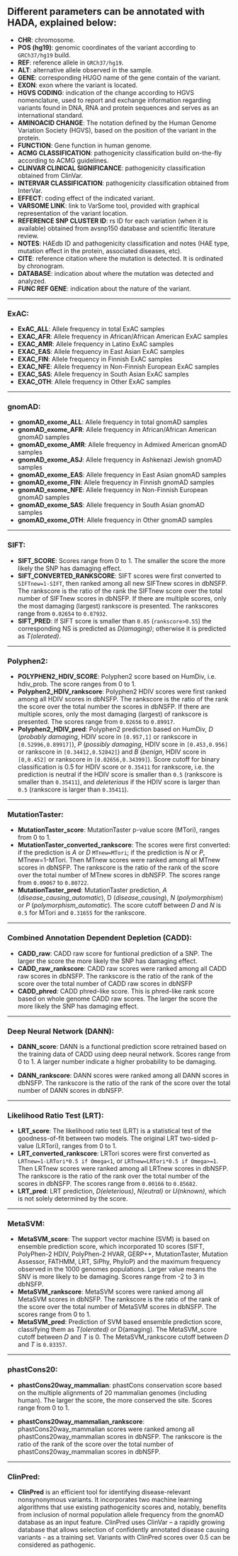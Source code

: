 ## Different parameters can be annotated with HADA, explained below:

* **CHR**: chromosome.
* **POS (hg19)**: genomic coordinates of the variant according to `GRCh37/hg19` build.
* **REF**: reference allele in `GRCh37/hg19`.
* **ALT**: alternative allele observed in the sample.
* **GENE**: corresponding HUGO name of the gene contain of the variant.
* **EXON**: exon where the variant is located.
* **HGVS CODING**: indication of the change according to HGVS nomenclature, used to report and exchange information regarding variants found in DNA, RNA and protein sequences and serves as an international standard.
* **AMINOACID CHANGE**: The notation defined by the Human Genome Variation Society (HGVS), based on the position of the variant in the protein.
* **FUNCTION**: Gene function in human genome.
* **ACMG CLASSIFICATION**: pathogenicity classification build on-the-fly according to ACMG guidelines.
* **CLINVAR CLINICAL SIGNIFICANCE**: pathogenicity classification obtained from ClinVar.
* **INTERVAR CLASSIFICATION**: pathogenicity classification obtained from InterVar.
* **EFFECT**: coding effect of the indicated variant.
* **VARSOME LINK**: link to VarSome tool, provided with graphical representation of the variant location.
* **REFERENCE SNP CLUSTER ID**: rs ID for each variation (when it is available) obtained from avsnp150 database and scientific literature review.
* **NOTES**: HAEdb ID and pathogenicity classification and notes (HAE type, mutation effect in the protein, associated diseases, etc).
* **CITE**: reference citation where the mutation is detected. It is ordinated by chronogram.
* **DATABASE**: indication about where the mutation was detected and analyzed.
* **FUNC REF GENE**: indication about the nature of the variant.

---

### ExAC:
* **ExAC_ALL**: Allele frequency in total ExAC samples
* **EXAC_AFR**: Allele frequency in African/African American ExAC samples
* **EXAC_AMR**: Allele frequency in Latino ExAC samples
* **EXAC_EAS**: Allele frequency in East Asian ExAC samples
* **EXAC_FIN**: Allele frequency in Finnish ExAC samples
* **EXAC_NFE**: Allele frequency in Non-Finnish European ExAC samples
* **EXAC_SAS**: Allele frequency in South Asian ExAC samples
* **EXAC_OTH**: Allele frequency in Other ExAC samples

---

### gnomAD:
* **gnomAD_exome_ALL**: Allele frequency in total gnomAD samples
* **gnomAD_exome_AFR**: Allele frequency in African/African American gnomAD samples
* **gnomAD_exome_AMR**: Allele frequency in Admixed American gnomAD samples
* **gnomAD_exome_ASJ**: Allele frequency in Ashkenazi Jewish gnomAD samples
* **gnomAD_exome_EAS**: Allele frequency in East Asian gnomAD samples
* **gnomAD_exome_FIN**: Allele frequency in Finnish gnomAD samples
* **gnomAD_exome_NFE**: Allele frequency in Non-Finnish European gnomAD samples
* **gnomAD_exome_SAS**: Allele frequency in South Asian gnomAD samples
* **gnomAD_exome_OTH**: Allele frequency in Other gnomAD samples

---

### SIFT:
* **SIFT_SCORE**: Scores range from 0 to 1. The smaller the score the more likely the SNP has damaging effect.
* **SIFT_CONVERTED_RANKSCORE**: SIFT scores were first converted to `SIFTnew=1-SIFT`, then ranked among all new SIFTnew scores in dbNSFP. The rankscore is the ratio of the rank the SIFTnew score over the total number of SIFTnew scores in dbNSFP. If there are multiple scores, only the most damaging (largest) rankscore is presented. The rankscores range from `0.02654` to `0.87932`.
* **SIFT_PRED**: If SIFT score is smaller than `0.05` (`rankscore>0.55`) the corresponding NS is predicted as *D(amaging)*; otherwise it is predicted as *T(olerated)*.

---

### Polyphen2:
* **POLYPHEN2_HDIV_SCORE**: Polyphen2 score based on HumDiv, i.e. hdiv_prob. The score ranges from 0 to 1. 
* **Polyphen2_HDIV_rankscore**: Polyphen2 HDIV scores were first ranked among all HDIV scores in dbNSFP. The rankscore is the ratio of the rank the score over the total number the scores in dbNSFP. If there are multiple scores, only the most damaging (largest) of rankscore is presented. The scores range from `0.02656` to `0.89917`.
* **Polyphen2_HDIV_pred**: Polyphen2 prediction based on HumDiv, *D* (*probably damaging*, HDIV score in `[0.957,1]` or rankscore in `[0.52996,0.89917]`), *P* (*possibly damaging*, HDIV score in `[0.453,0.956]` or rankscore in `[0.34412,0.52842]`) and *B* (*benign*, HDIV score in `[0,0.452]` or rankscore in `[0.02656,0.34399]`). Score cutoff for binary classification is 0.5 for HDIV score or `0.35411` for rankscore, i.e. the prediction is neutral if the HDIV score is smaller than `0.5` (rankscore is smaller than `0.35411`), and *deleterious* if the HDIV score is larger than `0.5` (rankscore is larger than `0.35411`).

---

### MutationTaster:
* **MutationTaster_score**: MutationTaster p-value score (MTori), ranges from 0 to 1.
* **MutationTaster_converted_rankscore**: The scores were first converted: if the prediction is *A* or *D* `MTnew=MTori`; if the prediction is *N* or *P*, MTnew=1-MTori. Then MTnew scores were ranked among all MTnew scores in dbNSFP. The rankscore is the ratio of the rank of the score over the total number of MTnew scores in dbNSFP. The scores range from `0.09067` to `0.80722`.
* **MutationTaster_pred**: MutationTaster prediction, *A* (*disease_causing_automatic*), D (*disease_causing*), *N* (*polymorphism*) or *P* (*polymorphism_automatic*). The score cutoff between *D* and *N* is `0.5` for MTori and `0.31655` for the rankscore.

---

### Combined Annotation Dependent Depletion (CADD):
* **CADD_raw**: CADD raw score for funtional prediction of a SNP. The larger the score the more likely the SNP has damaging effect.
* **CADD_raw_rankscore**: CADD raw scores were ranked among all CADD raw scores in dbNSFP. The rankscore is the ratio of the rank of the score over the total number of CADD raw scores in dbNSFP
* **CADD_phred**: CADD phred-like score. This is phred-like rank score based on whole genome CADD raw scores. The larger the score the more likely the SNP has damaging effect. 

---

### Deep Neural Network (DANN):
* **DANN_score**: DANN is a functional prediction score retrained based on the training data of CADD using deep neural network. Scores range from 0 to 1. A larger number indicate a higher probability to be damaging.

* **DANN_rankscore**: DANN scores were ranked among all DANN scores in dbNSFP. The rankscore is the ratio of the rank of the score over the total number of DANN scores in dbNSFP.

---

### Likelihood Ratio Test (LRT):
* **LRT_score**: The likelihood ratio test (LRT) is a statistical test of the goodness-of-fit between two models. The original LRT two-sided p-value (LRTori), ranges from 0 to 1.
* **LRT_converted_rankscore**: LRTori scores were first converted as `LRTnew=1-LRTori*0.5 if Omega<1`, or `LRTnew=LRTori*0.5 if Omega>=1`. Then LRTnew scores were ranked among all LRTnew scores in dbNSFP. The rankscore is the ratio of the rank over the total number of the scores in dbNSFP. The scores range from `0.00166` to `0.85682`.
* **LRT_pred**: LRT prediction, *D(eleterious)*, *N(eutral)* or *U(nknown)*, which is not solely determined by the score.

---

### MetaSVM:
* **MetaSVM_score**: The support vector machine (SVM) is based on ensemble prediction score, which incorporated 10 scores (SIFT, PolyPhen-2 HDIV, PolyPhen-2 HVAR, GERP++, MutationTaster, Mutation Assessor, FATHMM, LRT, SiPhy, PhyloP) and the maximum frequency observed in the 1000 genomes populations. Larger value means the SNV is more likely to be damaging. Scores range from -2 to 3 in dbNSFP.
* **MetaSVM_rankscore**: MetaSVM scores were ranked among all MetaSVM scores in dbNSFP. The rankscore is the ratio of the rank of the score over the total number of MetaSVM scores in dbNSFP. The scores range from 0 to 1.
* **MetaSVM_pred**: Prediction of SVM based ensemble prediction score, classifying them as *T(olerated)* or D(amaging). The MetaSVM_score cutoff between *D* and *T* is 0. The MetaSVM_rankscore cutoff between *D* and *T* is `0.83357`.

---

### phastCons20:
* **phastCons20way_mammalian**: phastCons conservation score based on the multiple alignments of 20 mammalian genomes (including human). The larger the score, the more conserved the site. Scores range from 0 to 1.

* **phastCons20way_mammalian_rankscore**: phastCons20way_mammalian scores were ranked among all phastCons20way_mammalian scores in dbNSFP. The rankscore is the ratio of the rank of the score over the total number of phastCons20way_mammalian scores in dbNSFP.

---

### ClinPred: 
* **ClinPred** is an efficient tool for identifying disease-relevant nonsynonymous variants. It incorporates two machine learning algorithms that use existing pathogenicity scores and, notably, benefits from inclusion of normal population allele frequency from the gnomAD database as an input feature. ClinPred uses ClinVar – a rapidly growing database that allows selection of confidently annotated disease causing variants - as a training set. Variants with ClinPred scores over 0.5 can be considered as pathogenic.

